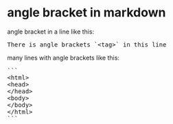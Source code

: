 angle bracket in markdown
==========================
angle bracket in a line like this:
<pre>
There is angle brackets `&lt;tag&gt;` in this line
</pre>
many lines with angle brackets like this:
<pre>
```
&lt;html&gt;
&lt;head&gt;
&lt;/head&gt;
&lt;body&gt;
&lt;/body&gt;
&lt;/html&gt;
```
</pre>
